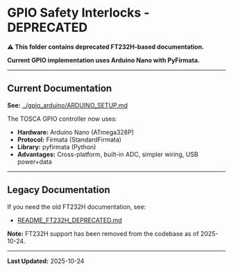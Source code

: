 # GPIO Safety Interlocks - DEPRECATED

**⚠️ This folder contains deprecated FT232H-based documentation.**

**Current GPIO implementation uses Arduino Nano with PyFirmata.**

---

## Current Documentation

**See:** [../gpio_arduino/ARDUINO_SETUP.md](../gpio_arduino/ARDUINO_SETUP.md)

The TOSCA GPIO controller now uses:
- **Hardware:** Arduino Nano (ATmega328P)
- **Protocol:** Firmata (StandardFirmata)
- **Library:** pyfirmata (Python)
- **Advantages:** Cross-platform, built-in ADC, simpler wiring, USB power+data

---

## Legacy Documentation

If you need the old FT232H documentation, see:
- [README_FT232H_DEPRECATED.md](README_FT232H_DEPRECATED.md)

**Note:** FT232H support has been removed from the codebase as of 2025-10-24.

---

**Last Updated:** 2025-10-24
